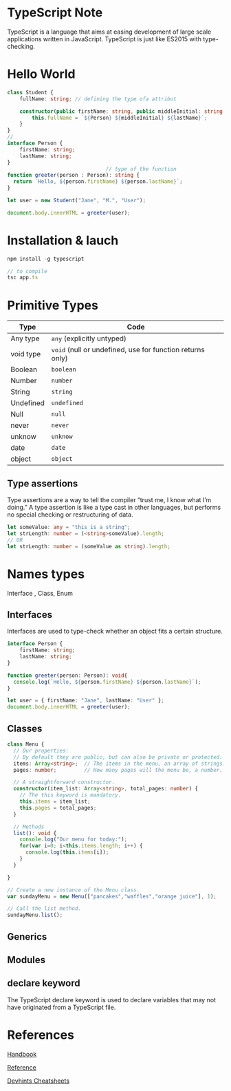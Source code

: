 # TypeScript Note

TypeScript is a language that aims at easing development of large scale applications written in JavaScript. TypeScript is just like ES2015 with type-checking.

# Hello World

```ts
class Student {
    fullName: string; // defining the type ofa attribut

    constructor(public firstName: string, public middleInitial: string, public lastName: string) {
        this.fullName = `${Person} ${middleInitial} ${lastName}`;
    }
}
// 
interface Person {
    firstName: string;
    lastName: string;
}
                                // type of the function
function greeter(person : Person): string {
  return `Hello, ${person.firstName} ${person.lastName}`;
}

let user = new Student("Jane", "M.", "User");

document.body.innerHTML = greeter(user);
```

# Installation & lauch

```ts
npm install -g typescript

// to compile
tsc app.ts
```

# Primitive Types

Type      | Code      
--------- | ----
Any type  | `any` (explicitly untyped) 
void type | `void` (null or undefined, use for function returns only)
Boolean   | `boolean`
Number    | `number`
String    | `string`
Undefined | `undefined`
Null      | `null`
never     | `never`
unknow    | `unknow`
date      | `date`
object    | `object`

## Type assertions

Type assertions are a way to tell the compiler “trust me, I know what I’m doing.” A type assertion is like a type cast in other languages, but performs no special checking or restructuring of data.

```ts
let someValue: any = "this is a string";
let strLength: number = (<string>someValue).length;
// OR
let strLength: number = (someValue as string).length;
```

# Names types

Interface , Class, Enum



## Interfaces

Interfaces are used to type-check whether an object fits a certain structure.

```ts
interface Person {
    firstName: string;
    lastName: string;
}

function greeter(person: Person): void{
  console.log(`Hello, ${person.firstName} ${person.lastName}`);
}

let user = { firstName: "Jane", lastName: "User" };
document.body.innerHTML = greeter(user);
```

## Classes

```ts
class Menu {
  // Our properties:
  // By default they are public, but can also be private or protected.
  items: Array<string>;  // The items in the menu, an array of strings.
  pages: number;         // How many pages will the menu be, a number.

  // A straightforward constructor. 
  constructor(item_list: Array<string>, total_pages: number) {
    // The this keyword is mandatory.
    this.items = item_list;    
    this.pages = total_pages;
  }

  // Methods
  list(): void {
    console.log("Our menu for today:");
    for(var i=0; i<this.items.length; i++) {
      console.log(this.items[i]);
    }
  }

} 

// Create a new instance of the Menu class.
var sundayMenu = new Menu(["pancakes","waffles","orange juice"], 1);

// Call the list method.
sundayMenu.list();
```

## Generics

## Modules


## declare keyword

The TypeScript declare keyword is used to declare variables that may not have originated from a TypeScript file.



# References

[Handbook](https://www.typescriptlang.org/docs/handbook/basic-types.html)

[Reference](https://tutorialzine.com/2016/07/learn-typescript-in-30-minutes)

[Devhints Cheatsheets](https://devhints.io/typescript)
